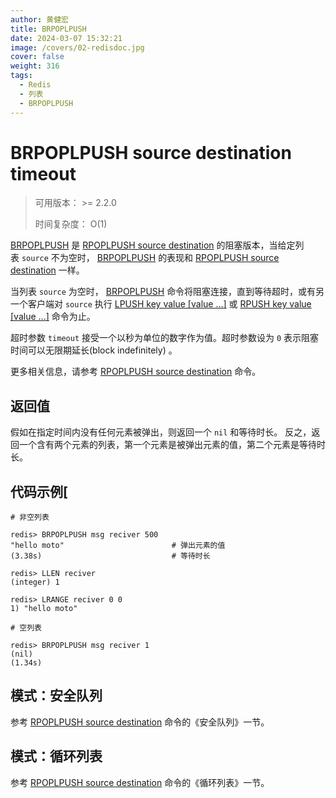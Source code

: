 ```yaml
---
author: 黄健宏
title: BRPOPLPUSH
date: 2024-03-07 15:32:21
image: /covers/02-redisdoc.jpg
cover: false
weight: 316
tags:
  - Redis
  - 列表
  - BRPOPLPUSH
---
```


# BRPOPLPUSH source destination timeout

> 可用版本： >= 2.2.0
> 
> 时间复杂度： O(1)

[BRPOPLPUSH](../../02-redisdoc/03-list/16-brpoplpush/) 是 [RPOPLPUSH source destination](../../02-redisdoc/03-list/07-rpoplpush/) 的阻塞版本，当给定列表 `source` 不为空时， [BRPOPLPUSH](../../02-redisdoc/03-list/16-brpoplpush/) 的表现和 [RPOPLPUSH source destination](../../02-redisdoc/03-list/07-rpoplpush/) 一样。

当列表 `source` 为空时， [BRPOPLPUSH](../../02-redisdoc/03-list/16-brpoplpush/) 命令将阻塞连接，直到等待超时，或有另一个客户端对 `source` 执行 [LPUSH key value [value …]](../../02-redisdoc/03-list/01-lpush/) 或 [RPUSH key value [value …]](../../02-redisdoc/03-list/03-rpush/) 命令为止。

超时参数 `timeout` 接受一个以秒为单位的数字作为值。超时参数设为 `0` 表示阻塞时间可以无限期延长(block indefinitely) 。

更多相关信息，请参考 [RPOPLPUSH source destination](../../02-redisdoc/03-list/07-rpoplpush/) 命令。

## 返回值

假如在指定时间内没有任何元素被弹出，则返回一个 `nil` 和等待时长。 反之，返回一个含有两个元素的列表，第一个元素是被弹出元素的值，第二个元素是等待时长。

## 代码示例[

```shell
# 非空列表

redis> BRPOPLPUSH msg reciver 500
"hello moto"                        # 弹出元素的值
(3.38s)                             # 等待时长

redis> LLEN reciver
(integer) 1

redis> LRANGE reciver 0 0
1) "hello moto"

# 空列表

redis> BRPOPLPUSH msg reciver 1
(nil)
(1.34s)
```

## 模式：安全队列

参考 [RPOPLPUSH source destination](../../02-redisdoc/03-list/07-rpoplpush/) 命令的《安全队列》一节。

## 模式：循环列表

参考 [RPOPLPUSH source destination](../../02-redisdoc/03-list/16-brpoplpush/) 命令的《循环列表》一节。